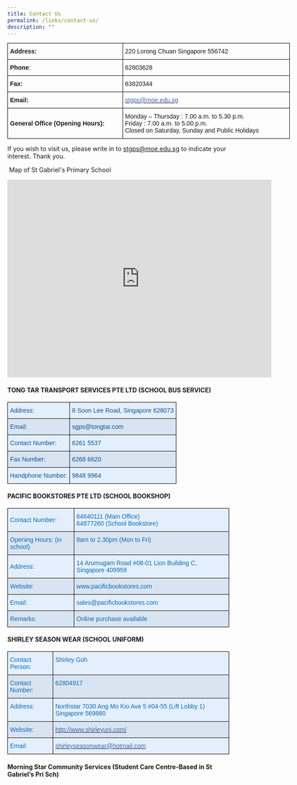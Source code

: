 ```yaml
---
title: Contact Us
permalink: /links/contact-us/
description: ""
---
```

<table style="undefined;table-layout: fixed; width: 642px" class="tg">
<colgroup>
<col style="width: 262px">
<col style="width: 380px">
</colgroup>
<tbody>
  <tr>
    <td class="tg-95g1"><span style="font-weight:bold">Address:</span></td>
    <td class="tg-g1uo">220 Lorong Chuan Singapore 556742</td>
  </tr>
  <tr>
    <td class="tg-95g1"><span style="font-weight:bold">Phone</span>:</td>
    <td class="tg-g1uo">62803628</td>
  </tr>
  <tr>
    <td class="tg-95g1"><span style="font-weight:bold">Fax:</span></td>
    <td class="tg-g1uo">63820344</td>
  </tr>
  <tr>
    <td class="tg-95g1"><span style="font-weight:bold">Email:</span></td>
    <td class="tg-dfr2"><a href="mailto:stgps@moe.edu.sg"><span style="text-decoration:none;color:#4067AE">stgps@moe.edu.sg</span></a></td>
  </tr>
  <tr>
    <td class="tg-95g1"><span style="font-weight:bold">General Office (Opening Hours):</span></td>
    <td class="tg-g1uo">Monday – Thursday : 7.00 a.m. to 5.30 p.m.<br><span style="color:inherit;background-color:transparent">Friday                       : 7.00 a.m. to 5.00 p.m.</span><br>Closed on Saturday, Sunday and Public Holidays</td>
  </tr>
</tbody>
</table>

If you wish to visit us, please write in to stgps@moe.edu.sg to indicate your interest. Thank you.


&nbsp;Map of St Gabriel's Primary School
 
 <iframe loading="lazy" allowfullscreen="" style="border:0;" height="450" width="600" src="https://www.google.com/maps/embed?pb=!1m18!1m12!1m3!1d3988.7114502360687!2d103.8578601205608!3d1.3496446588280593!2m3!1f0!2f0!3f0!3m2!1i1024!2i768!4f13.1!3m3!1m2!1s0x31da170c009f5ec1%3A0x54bbb4cbbba03c2e!2sSt.%20Gabriel's%20Primary%20School!5e0!3m2!1sen!2ssg!4v1666668636671!5m2!1sen!2ssg"></iframe>

#### TONG TAR TRANSPORT SERVICES PTE LTD (SCHOOL BUS SERVICE)

<style type="text/css">
.tg  {border-collapse:collapse;border-spacing:0;margin:0px auto;}
.tg td{border-color:black;border-style:solid;border-width:1px;font-family:Arial, sans-serif;font-size:14px;
  overflow:hidden;padding:10px 5px;word-break:normal;}
.tg th{border-color:black;border-style:solid;border-width:1px;font-family:Arial, sans-serif;font-size:14px;
  font-weight:normal;overflow:hidden;padding:10px 5px;word-break:normal;}
.tg .tg-8u7d{background-color:#E4EFFD;color:#0B5394;text-align:left;vertical-align:top}
.tg .tg-w4tn{background-color:#D9E4F2;color:#0B5394;text-align:left;vertical-align:top}
</style>
<table class="tg">
<tbody>
  <tr>
    <td class="tg-8u7d">Address:</td>
    <td class="tg-8u7d">8 Soon Lee Road, Singapore 628073</td>
  </tr>
  <tr>
    <td class="tg-w4tn">Email: </td>
    <td class="tg-w4tn">sgps@tongtar.com</td>
  </tr>
  <tr>
    <td class="tg-8u7d">Contact Number:</td>
    <td class="tg-8u7d">6261 5537</td>
  </tr>
  <tr>
    <td class="tg-w4tn">Fax Number:</td>
    <td class="tg-w4tn">6268 6620</td>
  </tr>
  <tr>
    <td class="tg-8u7d">Handphone Number:</td>
    <td class="tg-8u7d">9848 9964</td>
  </tr>
</tbody>
</table>

#### PACIFIC BOOKSTORES PTE LTD (SCHOOL BOOKSHOP)

<style type="text/css">
.tg  {border-collapse:collapse;border-spacing:0;margin:0px auto;}
.tg td{border-color:black;border-style:solid;border-width:1px;font-family:Arial, sans-serif;font-size:14px;
  overflow:hidden;padding:10px 5px;word-break:normal;}
.tg th{border-color:black;border-style:solid;border-width:1px;font-family:Arial, sans-serif;font-size:14px;
  font-weight:normal;overflow:hidden;padding:10px 5px;word-break:normal;}
.tg .tg-rvrt{background-color:#D9E4F2;color:#096AB5;text-align:left;vertical-align:top}
.tg .tg-edut{background-color:#E4EFFD;color:#096AB5;text-align:left;vertical-align:middle}
.tg .tg-f6e3{background-color:#E4EFFD;color:#096AB5;text-align:left;vertical-align:top}
.tg .tg-yduh{background-color:#D9E4F2;color:#096AB5;text-align:left;vertical-align:middle}
</style>
<table class="tg">
<tbody>
  <tr>
    <td class="tg-edut"><span style="color:#096AB5">Contact Number:</span></td>
    <td class="tg-f6e3"><span style="color:#096AB5">64640111 (Main Office)</span><br><span style="color:#096AB5">64877260 (School Bookstore) </span></td>
  </tr>
  <tr>
    <td class="tg-yduh"><span style="color:#096AB5">Opening Hours: (in school)</span></td>
    <td class="tg-rvrt"><span style="color:#096AB5">8am to 2.30pm (Mon to Fri)</span></td>
  </tr>
  <tr>
    <td class="tg-edut"><span style="color:#096AB5">Address:</span></td>
    <td class="tg-f6e3"><span style="color:#096AB5">14 Arumugam Road #08-01 Lion Building C, Singapore 409959</span></td>
  </tr>
  <tr>
    <td class="tg-yduh"><span style="color:#096AB5">Website:</span></td>
    <td class="tg-rvrt"><span style="color:#096AB5">www.pacificbookstores.com</span></td>
  </tr>
  <tr>
    <td class="tg-edut"><span style="color:#096AB5">Email:</span></td>
    <td class="tg-f6e3"><span style="color:#096AB5">sales@pacificbookstores.com</span></td>
  </tr>
  <tr>
    <td class="tg-yduh"><span style="color:#096AB5">Remarks:</span></td>
    <td class="tg-rvrt"><span style="color:#096AB5">Online purchase available</span></td>
  </tr>
</tbody>
</table>

#### SHIRLEY SEASON WEAR (SCHOOL UNIFORM)

<style type="text/css">
.tg  {border-collapse:collapse;border-spacing:0;margin:0px auto;}
.tg td{border-color:black;border-style:solid;border-width:1px;font-family:Arial, sans-serif;font-size:14px;
  overflow:hidden;padding:10px 5px;word-break:normal;}
.tg th{border-color:black;border-style:solid;border-width:1px;font-family:Arial, sans-serif;font-size:14px;
  font-weight:normal;overflow:hidden;padding:10px 5px;word-break:normal;}
.tg .tg-rvrt{background-color:#D9E4F2;color:#096AB5;text-align:left;vertical-align:top}
.tg .tg-f6e3{background-color:#E4EFFD;color:#096AB5;text-align:left;vertical-align:top}
.tg .tg-ergf{background-color:#D9E4F2;color:#4067AE;text-align:left;vertical-align:top}
.tg .tg-1zwf{background-color:#E4EFFD;color:#4067AE;text-align:left;vertical-align:top}
</style>
<table class="tg">
<tbody>
  <tr>
    <td class="tg-f6e3"><span style="color:#096AB5">Contact Person: </span></td>
    <td class="tg-f6e3"><span style="color:#096AB5">Shirley Goh</span></td>
  </tr>
  <tr>
    <td class="tg-rvrt"><span style="color:#096AB5">Contact Number:</span></td>
    <td class="tg-rvrt">62804917</td>
  </tr>
  <tr>
    <td class="tg-f6e3"><span style="color:#096AB5">Address:</span></td>
    <td class="tg-f6e3">Northstar 7030 Ang Mo Kio Ave 5 #04-55 (Lift Lobby 1) Singapore 569880</td>
  </tr>
  <tr>
    <td class="tg-rvrt"><span style="color:#096AB5">Website: </span></td>
    <td class="tg-ergf"><a href="http://www.shirleyuni.com/"><span style="text-decoration:none;color:#4067AE">http://www.shirleyuni.com/</span></a></td>
  </tr>
  <tr>
    <td class="tg-f6e3"><span style="color:#096AB5">Email:</span></td>
    <td class="tg-1zwf"><a href="mailto:shirleyseasonwear@hotmail.com"><span style="text-decoration:none;color:#4067AE">shirleyseasonwear@hotmail.com</span></a></td>
  </tr>
</tbody>
</table>


#### Morning Star Community Services (Student Care Centre-Based in St Gabriel’s Pri Sch)